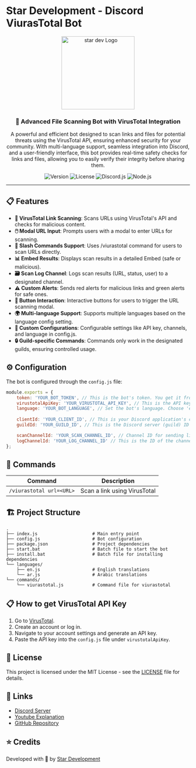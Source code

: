 # Star Development - Discord ViurasTotal Bot

<div align="center">
  <img src="https://www2.0zz0.com/2025/04/06/00/564239430.png" alt="star dev Logo" width="200"/>
  <br>
  <h3>📂 Advanced File Scanning Bot with VirusTotal Integration</h3>
  <p>A powerful and efficient bot designed to scan links and files for potential threats using the VirusTotal API, ensuring enhanced security for your community. With multi-language support, seamless integration into Discord, and a user-friendly interface, this bot provides real-time safety checks for links and files, allowing you to easily verify their integrity before sharing them.</p>
  
![Version](https://img.shields.io/badge/version-1.0.0-blue)
![License](https://img.shields.io/badge/license-MIT-green)
![Discord.js](https://img.shields.io/badge/discord.js-v14.11.0-7289da)
![Node.js](https://img.shields.io/badge/node.js-v16.x-43853d)
</div>

---

## 📋 Features

- **🚫 VirusTotal Link Scanning**: Scans URLs using VirusTotal's API and checks for malicious content.
- **🖱️ Modal URL Input**: Prompts users with a modal to enter URLs for scanning.
- **📝 Slash Commands Support**: Uses /viurastotal command for users to scan URLs directly.
- **📊 Embed Results**: Displays scan results in a detailed Embed (safe or malicious).
- **🗃️ Scan Log Channel**: Logs scan results (URL, status, user) to a designated channel.
- **⚠️ Custom Alerts**: Sends red alerts for malicious links and green alerts for safe ones.
- **🔄 Button Interaction**: Interactive buttons for users to trigger the URL scanning modal.
- **🌍 Multi-language Support**: Supports multiple languages based on the language config setting.
- **🔧 Custom Configurations**: Configurable settings like API key, channels, and language in config.js.
- **🔒 Guild-specific Commands**: Commands only work in the designated guilds, ensuring controlled usage.

## ⚙️ Configuration

The bot is configured through the `config.js` file:

```javascript
module.exports = {
    token: 'YOUR_BOT_TOKEN', // This is the bot's token. You get it from the Discord Developer Portal.
    virustotalApiKey: 'YOUR_VIRUSTOTAL_API_KEY', // This is the API key you get from VirusTotal after creating an account.
    language: 'YOUR_BOT_LANGUAGE', // Set the bot's language. Choose 'en' for English or 'ar' for Arabic.
    
    clientId: 'YOUR_CLIENT_ID', // This is your Discord application's client ID, found in the Discord Developer Portal.
    guildId: 'YOUR_GUILD_ID', // This is the Discord server (guild) ID where the bot is used.

    scanChannelId: 'YOUR_SCAN_CHANNEL_ID', // Channel ID for sending link scan results when button is clicked.
    logChannelId: 'YOUR_LOG_CHANNEL_ID' // This is the ID of the channel where the bot will log details of the scans.
};
```

## 🤖 Commands

| Command | Description |
|---------|-------------|
| `/viurastotal url=<URL>` | Scan a link using VirusTotal |

## 🏗️ Project Structure

```
.
├── index.js                     # Main entry point
├── config.js                    # Bot configuration
├── package.json                 # Project dependencies
├── start.bat                    # Batch file to start the bot
├── install.bat                  # Batch file for installing dependencies
└── languages/
    ├── en.js                    # English translations
    └── ar.js                    # Arabic translations
└── commands/
    └── viurastotal.js           # Command file for viurastotal

```

## 📋 How to get VirusTotal API Key
1. Go to [VirusTotal](https://www.virustotal.com).
2. Create an account or log in.
3. Navigate to your account settings and generate an API key.
4. Paste the API key into the `config.js` file under `virustotalApiKey`.


## 📜 License

This project is licensed under the MIT License - see the [LICENSE](LICENSE) file for details.


## 🔗 Links

- [Discord Server](https://discord.gg/std)
- [Youtube Explanation](https://youtu.be/B99UWEiDLzI?si=orAO8G9koIyT-JDU)
- [GitHub Repository](https://github.com/StarDeveloper2/Discord-ViurasTotal-Bot)

## ⭐ Credits

Developed with 💙 by [Star Development](https://discord.gg/std) 
